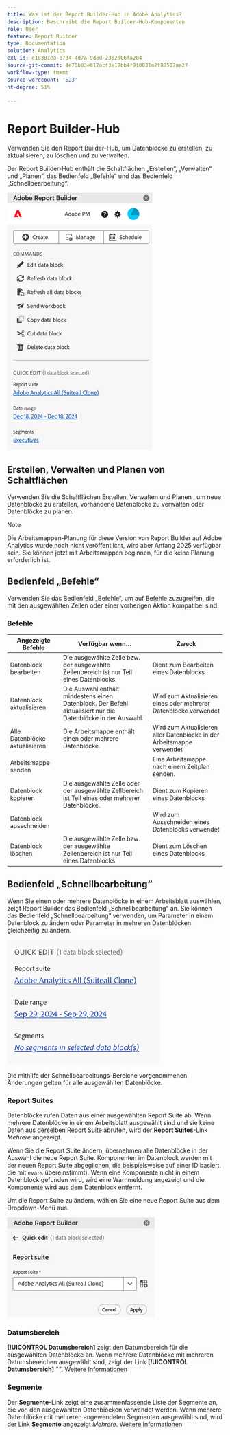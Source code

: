 ```yaml
---
title: Was ist der Report Builder-Hub in Adobe Analytics?
description: Beschreibt die Report Builder-Hub-Komponenten
role: User
feature: Report Builder
type: Documentation
solution: Analytics
exl-id: e18381ea-b7d4-4d7a-9ded-23b2d06fa204
source-git-commit: 4e75b83e812acf3e17bb4f910831a2f88507aa27
workflow-type: tm+mt
source-wordcount: '523'
ht-degree: 51%

---
```


# Report Builder-Hub

Verwenden Sie den Report Builder-Hub, um Datenblöcke zu erstellen, zu aktualisieren, zu löschen und zu verwalten.

Der Report Builder-Hub enthält die Schaltflächen „Erstellen“, „Verwalten“ und „Planen“, das Bedienfeld „Befehle“ und das Bedienfeld „Schnellbearbeitung“.

<img src="./assets/hub51.png" alt="Report Builder-Hub"/>


## Erstellen, Verwalten und Planen von Schaltflächen

Verwenden Sie die Schaltflächen Erstellen, Verwalten und Planen , um neue Datenblöcke zu erstellen, vorhandene Datenblöcke zu verwalten oder Datenblöcke zu planen.

>[!NOTE]
>
>Die Arbeitsmappen-Planung für diese Version von Report Builder auf Adobe Analytics wurde noch nicht veröffentlicht, wird aber Anfang 2025 verfügbar sein. Sie können jetzt mit Arbeitsmappen beginnen, für die keine Planung erforderlich ist.

## Bedienfeld „Befehle“

Verwenden Sie das Bedienfeld „Befehle“, um auf Befehle zuzugreifen, die mit den ausgewählten Zellen oder einer vorherigen Aktion kompatibel sind.

### Befehle

| Angezeigte Befehle | Verfügbar wenn… | Zweck |
|------|------------------|--------|
| Datenblock bearbeiten | Die ausgewählte Zelle bzw. der ausgewählte Zellenbereich ist nur Teil eines Datenblocks. | Dient zum Bearbeiten eines Datenblocks |
| Datenblock aktualisieren | Die Auswahl enthält mindestens einen Datenblock. Der Befehl aktualisiert nur die Datenblöcke in der Auswahl. | Wird zum Aktualisieren eines oder mehrerer Datenblöcke verwendet |
| Alle Datenblöcke aktualisieren | Die Arbeitsmappe enthält einen oder mehrere Datenblöcke. | Wird zum Aktualisieren aller Datenblöcke in der Arbeitsmappe verwendet |
| Arbeitsmappe senden |   | Eine Arbeitsmappe nach einem Zeitplan senden. |
| Datenblock kopieren | Die ausgewählte Zelle oder der ausgewählte Zellbereich ist Teil eines oder mehrerer Datenblöcke. | Dient zum Kopieren eines Datenblocks |
| Datenblock ausschneiden |   | Wird zum Ausschneiden eines Datenblocks verwendet |
| Datenblock löschen | Die ausgewählte Zelle bzw. der ausgewählte Zellenbereich ist nur Teil eines Datenblocks. | Dient zum Löschen eines Datenblocks |

## Bedienfeld „Schnellbearbeitung“

Wenn Sie einen oder mehrere Datenblöcke in einem Arbeitsblatt auswählen, zeigt Report Builder das Bedienfeld „Schnellbearbeitung“ an. Sie können das Bedienfeld „Schnellbearbeitung“ verwenden, um Parameter in einem Datenblock zu ändern oder Parameter in mehreren Datenblöcken gleichzeitig zu ändern.

![Das Bedienfeld „Schnellbearbeitung“ in Report Builder](./assets/hub2.png)

Die mithilfe der Schnellbearbeitungs-Bereiche vorgenommenen Änderungen gelten für alle ausgewählten Datenblöcke.

### Report Suites

Datenblöcke rufen Daten aus einer ausgewählten Report Suite ab. Wenn mehrere Datenblöcke in einem Arbeitsblatt ausgewählt sind und sie keine Daten aus derselben Report Suite abrufen, wird der **Report Suites**-Link *Mehrere* angezeigt.

Wenn Sie die Report Suite ändern, übernehmen alle Datenblöcke in der Auswahl die neue Report Suite. Komponenten im Datenblock werden mit der neuen Report Suite abgeglichen, die beispielsweise auf einer ID basiert, die mit ```evars``` übereinstimmt). Wenn eine Komponente nicht in einem Datenblock gefunden wird, wird eine Warnmeldung angezeigt und die Komponente wird aus dem Datenblock entfernt.

Um die Report Suite zu ändern, wählen Sie eine neue Report Suite aus dem Dropdown-Menü aus.

![Der Report Builder-Hub mit dem Dropdown-Menü für die Report Suite.](./assets/image16.png)

### Datumsbereich

**[!UICONTROL Datumsbereich]** zeigt den Datumsbereich für die ausgewählten Datenblöcke an. Wenn mehrere Datenblöcke mit mehreren Datumsbereichen ausgewählt sind, zeigt der Link **[!UICONTROL Datumsbereich]** &quot;*&quot;*. [Weitere Informationen](/help/analyze/report-builder/select-date-range.md)

### Segmente 

Der **Segmente**-Link zeigt eine zusammenfassende Liste der Segmente an, die von den ausgewählten Datenblöcken verwendet werden. Wenn mehrere Datenblöcke mit mehreren angewendeten Segmenten ausgewählt sind, wird der Link **Segmente** angezeigt *Mehrere*. [Weitere Informationen](/help/analyze/report-builder/work-with-segments.md)
